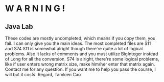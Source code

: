 # W A R N I N G !
Java Lab
---
These codes are mostly uncompleted, which means if you copy them, you fail. I can only give you the main ideas.
The most completed files are S11 and S74
S11 is somewhat alright though there're quite a lot of logical problems. Also it lacks of comments and you must utilize BigInteger instead of Long for all the conversion.
S74 is alright, there're some logical problems, like if user enters wrong matrix size, make him/her enter that matrix again.
Contact me for any question. If you want me to help you pass the course, I will but it costs.
Regard,
Tamkien Cao
